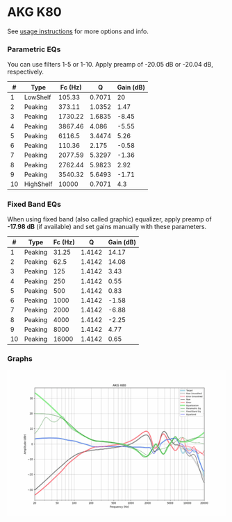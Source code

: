 # AKG K80
See [usage instructions](https://github.com/jaakkopasanen/AutoEq#usage) for more options and info.

### Parametric EQs
You can use filters 1-5 or 1-10. Apply preamp of -20.05 dB or -20.04 dB, respectively.

|   # | Type      |   Fc (Hz) |      Q |   Gain (dB) |
|-----|-----------|-----------|--------|-------------|
|   1 | LowShelf  |    105.33 | 0.7071 |       20    |
|   2 | Peaking   |    373.11 | 1.0352 |        1.47 |
|   3 | Peaking   |   1730.22 | 1.6835 |       -8.45 |
|   4 | Peaking   |   3867.46 | 4.086  |       -5.55 |
|   5 | Peaking   |   6116.5  | 3.4474 |        5.26 |
|   6 | Peaking   |    110.36 | 2.175  |       -0.58 |
|   7 | Peaking   |   2077.59 | 5.3297 |       -1.36 |
|   8 | Peaking   |   2762.44 | 5.9823 |        2.92 |
|   9 | Peaking   |   3540.32 | 5.6493 |       -1.71 |
|  10 | HighShelf |  10000    | 0.7071 |        4.3  |

### Fixed Band EQs
When using fixed band (also called graphic) equalizer, apply preamp of **-17.98 dB** (if available) and set gains manually with these parameters.

|   # | Type    |   Fc (Hz) |      Q |   Gain (dB) |
|-----|---------|-----------|--------|-------------|
|   1 | Peaking |     31.25 | 1.4142 |       14.17 |
|   2 | Peaking |     62.5  | 1.4142 |       14.08 |
|   3 | Peaking |    125    | 1.4142 |        3.43 |
|   4 | Peaking |    250    | 1.4142 |        0.55 |
|   5 | Peaking |    500    | 1.4142 |        0.83 |
|   6 | Peaking |   1000    | 1.4142 |       -1.58 |
|   7 | Peaking |   2000    | 1.4142 |       -6.88 |
|   8 | Peaking |   4000    | 1.4142 |       -2.25 |
|   9 | Peaking |   8000    | 1.4142 |        4.77 |
|  10 | Peaking |  16000    | 1.4142 |        0.65 |

### Graphs
![](./AKG%20K80.png)

